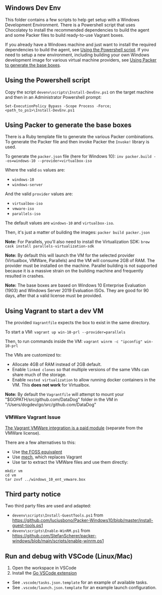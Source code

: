 ## Windows Dev Env

This folder contains a few scripts to help get setup with a Windows Development Environment.
There is a Powershell script that uses Chocolatey to install the recommended dependencies to build the agent and some Packer files to build ready-to-use Vagrant boxes.

If you already have a Windows machine and just want to install the required dependencies to build the agent, see [Using the Powershell script](#Using_the_Powershell_script).
If you need to setup a new environment, including building your own Windows development image for various virtual machine providers, see [Using Packer to generate the base boxes](#Using_Packer_to_generate_the_base_boxes).


## Using the Powershell script

Copy the script `devenv\scripts\Install-DevEnv.ps1` on the target machine and then in an Administrator Powershell prompt:

`Set-ExecutionPolicy Bypass -Scope Process -Force; <path_to_ps1>\Install-DevEnv.ps1`

## Using Packer to generate the base boxes

There is a Ruby template file to generate the various Packer combinations.
To generate the Packer file and then invoke Packer the `Invoke!` library is used.

To generate the `packer.json` file (here for Windows 10):
`inv packer.build --os=windows-10 --provider=virtualbox-iso`

Where the valid `os` values are:

- `windows-10`
- `windows-server`

And the valid `provider` values are:

- `virtualbox-iso`
- `vmware-iso`
- `parallels-iso`

The default values are `windows-10` and `virtualbox-iso`.

Then, it's just a matter of building the images:
`packer build packer.json`

**Note:** For Parallels, you'll also need to install the Virtualization SDK:
`brew cask install parallels-virtualization-sdk`

**Note:** By default this will launch the VM for the selected provider (Virtualbox, VMWare, Parallels) and the VM will consume 2GB of RAM. The provider must be installed on the machine. Parallel building is not supported because it is a massive strain on the building machine and frequently resulted in crashes.

**Note:** The base boxes are based on Windows 10 Enterprise Evaluation (1903) and Windows Server 2019 Evaluation ISOs. They are good for 90 days, after that a valid license must be provided.

## Using Vagrant to start a dev VM

The provided `Vagrantfile` expects the box to exist in the same directory.

To start a VM:
`vagrant up win-10-prl --provider=parallels`

Then, to run commands inside the VM:
`vagrant winrm -c "ipconfig" win-10-prl`

The VMs are customized to:
- Allocate 4GB of RAM instead of 2GB default.
- Enable `linked clones` so that multiple versions of the same VMs can share much of the storage.
- Enable `nested virtualization` to allow running docker containers in the VM. This **does not work** for Virtualbox.

**Note:** By default the `Vagrantfile` will attempt to mount your  "$GOPATH/src/github.com/DataDog" folder in the VM in "/Users/dogdev/go/src/github.com/DataDog"

### VMWare Vagrant Issue

[The Vagrant VMWare integration is a paid module](https://www.vagrantup.com/vmware/index.html) (separate from the VMWare license).

There are a few alternatives to this:
- Use [the FOSS equivalent](https://github.com/orenmazor/vagrant-vmware-provider)
- Use [mech](https://github.com/mechboxes/mech), which replaces Vagrant
- Use tar to extract the VMWare files and use them directly:
```
mkdir vm
cd vm
tar zxvf ../windows_10_ent_vmware.box
```

## Third party notice

Two third party files are used and adapted:
- `devenv\scripts\Install-GuestTools.ps1` from https://github.com/luciusbono/Packer-Windows10/blob/master/install-guest-tools.ps1
- `devenv\scripts\Enable-WinRM.ps1` from https://github.com/StefanScherer/packer-windows/blob/main/scripts/enable-winrm.ps1

## Run and debug with VSCode (Linux/Mac)

1. Open the workspace in VSCode
2. Install the [Go VSCode extension](https://marketplace.visualstudio.com/items?itemName=golang.Go)
- See `.vscode/tasks.json.template` for an example of available tasks.
- See `.vscode/launch.json.template` for an example launch configuration.
